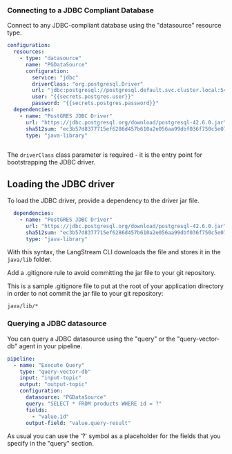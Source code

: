 ### Connecting to a JDBC Compliant Database

Connect to any JDBC-compliant database using the "datasource" resource type.

```yaml
configuration:
  resources:
    - type: "datasource"
      name: "PGDataSource"
      configuration:
        service: "jdbc"
        driverClass: "org.postgresql.Driver"
        url: "jdbc:postgresql://postgresql.default.svc.cluster.local:5432/"
        user: "{{secrets.postgres.user}}"
        password: "{{secrets.postgres.password}}"
  dependencies:
    - name: "PostGRES JDBC Driver"
      url: "https://jdbc.postgresql.org/download/postgresql-42.6.0.jar"
      sha512sum: "ec3b57d8377715ef6286d457b610a2e056aa99dbf036f750c5e07370fc8b01414b2aef5e0232d561c50f22abf0da961ee432e53734cc193a3e9bdaf6231d4fa1"
      type: "java-library"
      
```

The `driverClass` class parameter is required - it is the entry point for bootstrapping the JDBC driver.

## Loading the JDBC driver

To load the JDBC driver, provide a dependency to the driver jar file.

```yaml
  dependencies:
    - name: "PostGRES JDBC Driver"
      url: "https://jdbc.postgresql.org/download/postgresql-42.6.0.jar"
      sha512sum: "ec3b57d8377715ef6286d457b610a2e056aa99dbf036f750c5e07370fc8b01414b2aef5e0232d561c50f22abf0da961ee432e53734cc193a3e9bdaf6231d4fa1"
      type: "java-library"
```   

With this syntax, the LangStream CLI downloads the file and stores it in the `java/lib` folder.

Add a .gitignore rule to avoid committing the jar file to your git repository.

This is a sample .gitignore file to put at the root of your application directory in order to not commit the jar file to your git repository:


```gitignore
java/lib/*
```

### Querying a JDBC datasource

You can query a JDBC datasource using the "query" or the "query-vector-db" agent in your pipeline.

```yaml
pipeline:
  - name: "Execute Query"
    type: "query-vector-db"
    input: "input-topic"
    output: "output-topic"    
    configuration:
      datasource: "PGDataSource"
      query: "SELECT * FROM products WHERE id = ?"
      fields:
        - "value.id"
      output-field: "value.query-result"
```

As usual you can use the '?' symbol as a placeholder for the fields that you specify in the "query" section.